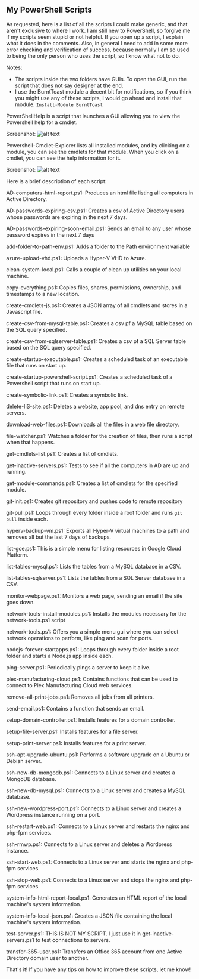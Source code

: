 ## My PowerShell Scripts
As requested, here is a list of all the scripts I could make generic, and that aren't exclusive to where I work.  I am still new to PowerShell, so forgive me if my scripts seem stupid or not helpful.  If you open up a script, I explain what it does in the comments.  Also, in general I need to add in some more error checking and verification of success, because normally I am so used to being the only person who uses the script, so I know what not to do.

Notes:
* The scripts inside the two folders have GUIs.  To open the GUI, run the script that does not say designer at the end.
* I use the BurntToast module a decent bit for notifications, so if you think you might use any of these scripts, I would go ahead and install that module. `Install-Module BurntToast`

PowerShellHelp is a script that launches a GUI allowing you to view the Powershell help for a cmdlet.

Screenshot:
![alt text](https://www.jesserussell.net/wp-content/uploads/2017/11/powershellhelp1.png)

Powershell-Cmdlet-Explorer lists all installed modules, and by clicking on a module, you can see the cmdlets for that module. When you click on a cmdlet, you can see the help information for it.

Screenshot:
![alt text](https://www.jesserussell.net/wp-content/uploads/2018/01/powershell-cmdlet-explorer2.png)

Here is a brief description of each script:

AD-computers-html-report.ps1: Produces an html file listing all computers in Active Directory.

AD-passwords-expiring-csv.ps1: Creates a csv of Active Directory users whose passwords are expiring in the next 7 days.

AD-passwords-expiring-soon-email.ps1: Sends an email to any user whose password expires in the next 7 days

add-folder-to-path-env.ps1: Adds a folder to the Path environment variable

azure-upload-vhd.ps1: Uploads a Hyper-V VHD to Azure.

clean-system-local.ps1: Calls a couple of clean up utilities on your local machine.

copy-everything.ps1: Copies files, shares, permissions, ownership, and timestamps to a new location.

create-cmdlets-js.ps1: Creates a JSON array of all cmdlets and stores in a Javascript file.

create-csv-from-mysql-table.ps1: Creates a csv pf a MySQL table based on the SQL query specified.

create-csv-from-sqlserver-table.ps1: Creates a csv pf a SQL Server table based on the SQL query specified.

create-startup-executable.ps1: Creates a scheduled task of an executable file that runs on start up.

create-startup-powershell-script.ps1: Creates a scheduled task of a Powershell script that runs on start up.

create-symbolic-link.ps1: Creates a symbolic link.

delete-IIS-site.ps1: Deletes a website, app pool, and dns entry on remote servers.

download-web-files.ps1: Downloads all the files in a web file directory.

file-watcher.ps1: Watches a folder for the creation of files, then runs a script when that happens.

get-cmdlets-list.ps1: Creates a list of cmdlets.

get-inactive-servers.ps1: Tests to see if all the computers in AD are up and running.

get-module-commands.ps1: Creates a list of cmdlets for the specified module.

git-init.ps1: Creates git repository and pushes code to remote repository

git-pull.ps1: Loops through every folder inside a root folder and runs `git pull` inside each.

hyperv-backup-vm.ps1: Exports all Hyper-V virtual machines to a path and removes all but the last 7 days of backups.

list-gce.ps1: This is a simple menu for listing resources in Google Cloud Platform.

list-tables-mysql.ps1: Lists the tables from a MySQL database in a CSV.

list-tables-sqlserver.ps1: Lists the tables from a SQL Server database in a CSV.

monitor-webpage.ps1: Monitors a web page, sending an email if the site goes down.

network-tools-install-modules.ps1: Installs the modules necessary for the network-tools.ps1 script

network-tools.ps1: Offers you a simple menu gui where you can select network operations to perform, like ping and scan for ports.

nodejs-forever-startapps.ps1: Loops through every folder inside a root folder and starts a Node.js app inside each.

ping-server.ps1: Periodically pings a server to keep it alive.

plex-manufacturing-cloud.ps1: Contains functions that can be used to connect to Plex Manufacturing Cloud web services.

remove-all-print-jobs.ps1: Removes all jobs from all printers.

send-email.ps1: Contains a function that sends an email.

setup-domain-controller.ps1: Installs features for a domain controller.

setup-file-server.ps1: Installs features for a file server.

setup-print-server.ps1: Installs features for a print server.

ssh-apt-upgrade-ubuntu.ps1: Performs a software upgrade on a Ubuntu or Debian server.

ssh-new-db-mongodb.ps1: Connects to a Linux server and creates a MongoDB database.

ssh-new-db-mysql.ps1: Connects to a Linux server and creates a MySQL database.

ssh-new-wordpress-port.ps1: Connects to a Linux server and creates a Wordpress instance running on a port.

ssh-restart-web.ps1: Connects to a Linux server and restarts the nginx and php-fpm services.

ssh-rmwp.ps1: Connects to a Linux server and deletes a Wordpress instance.

ssh-start-web.ps1: Connects to a Linux server and starts the nginx and php-fpm services.

ssh-stop-web.ps1: Connects to a Linux server and stops the nginx and php-fpm services.

system-info-html-report-local.ps1: Generates an HTML report of the local machine's system information.

system-info-local-json.ps1: Creates a JSON file containing the local machine's system information.

test-server.ps1: THIS IS NOT MY SCRIPT. I just use it in get-inactive-servers.ps1 to test connections to servers.

transfer-365-user.ps1: Transfers an Office 365 account from one Active Directory domain user to another.

That's it!  If you have any tips on how to improve these scripts, let me know!

